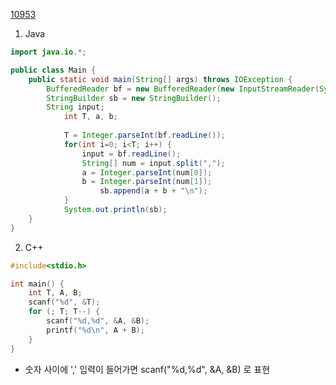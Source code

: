 [10953](https://www.acmicpc.net/problem/10953)

1. Java
```java
import java.io.*;

public class Main {
	public static void main(String[] args) throws IOException {
		BufferedReader bf = new BufferedReader(new InputStreamReader(System.in));
		StringBuilder sb = new StringBuilder();
		String input;
        	int T, a, b;
        
        	T = Integer.parseInt(bf.readLine());
        	for(int i=0; i<T; i++) {
        		input = bf.readLine();
        		String[] num = input.split(",");
        		a = Integer.parseInt(num[0]);
        		b = Integer.parseInt(num[1]);
            		sb.append(a + b + "\n");
        	}
        	System.out.println(sb);
	}
}
```


2. C++
```c++
#include<stdio.h>

int main() {
	int T, A, B;
	scanf("%d", &T);
	for (; T; T--) {
		scanf("%d,%d", &A, &B);
		printf("%d\n", A + B);
	}
}
```

- 숫자 사이에 ',' 입력이 들어가면 scanf("%d,%d", &A, &B) 로 표현

